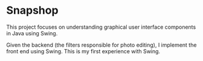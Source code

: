 # Snapshop
This project focuses on understanding graphical user interface components in Java using Swing.

Given the backend (the filters responsible for photo editing), I implement the front end using Swing. This is my first experience with Swing.
